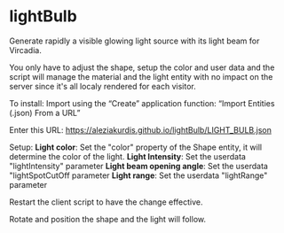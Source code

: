 # lightBulb
Generate rapidly a visible glowing light source with its light beam for Vircadia.

You only have to adjust the shape, setup the color and user data and the script will manage the material 
and the light entity with no impact on the server since it's all localy rendered for each visitor.

To install:
Import using the “Create” application function:
“Import Entities (.json) From a URL”

Enter this URL:
https://aleziakurdis.github.io/lightBulb/LIGHT_BULB.json

Setup: 
**Light color**: Set the "color" property of the Shape entity, it will determine the color of the light.
**Light Intensity**: Set the userdata "lightIntensity" parameter
**Light beam opening angle**: Set the userdata "lightSpotCutOff parameter
**Light range**: Set the userdata "lightRange" parameter

Restart the client script to have the change effective.

Rotate and position the shape and the light will follow.
